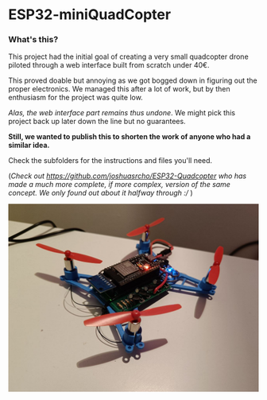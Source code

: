 # ESP32-miniQuadCopter

### What's this?
This project had the initial goal of creating a very small quadcopter drone piloted through a web interface built from scratch under 40€. 

This proved doable but annoying as we got bogged down in figuring out the proper electronics. We managed this after a lot of work, but by then enthusiasm for the project was quite low. 

_Alas, the web interface part remains thus undone_. We might pick this project back up later down the line but no guarantees.

**Still, we wanted to publish this to shorten the work of anyone who had a similar idea.** 


Check the subfolders for the instructions and files you'll need.

(_Check out https://github.com/joshuasrcho/ESP32-Quadcopter who has made a much more complete, if more complex, version of the same concept. We only found out about it halfway through :/_ )

![image](Drone_on.jpg)